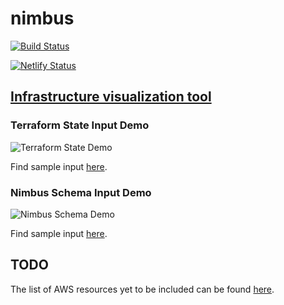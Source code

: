 # nimbus

[![Build Status](https://travis-ci.org/ekowcharles/nimbus.svg?branch=master)](https://travis-ci.org/ekowcharles/nimbus)

[![Netlify Status](https://api.netlify.com/api/v1/badges/01c9b9dc-3bdd-4f58-b8e9-48e4eb8aca74/deploy-status)](https://app.netlify.com/sites/nimbus42/deploys)

## [Infrastructure visualization tool](https://nimbus.ovsprint.com/)

### Terraform State Input Demo

![Terraform State Demo](./docs/images/terraform_state_demo.gif)

Find sample input [here](./sample-input/aws_tfstate.json).

### Nimbus Schema Input Demo

![Nimbus Schema Demo](./docs/images/nimbus_schema_demo.gif)

Find sample input [here](./sample-input/nimbus_schema.json).

## TODO

The list of AWS resources yet to be included can be found [here](./docs/AWS_RESOURCES.md).
